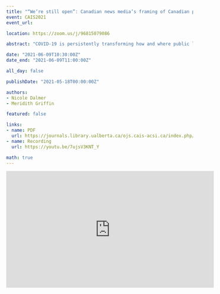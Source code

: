 ```yaml
---
title: "“We’re still open”: Canadian news media’s framing of Canadian public libraries’ Covid-19 responses"
event: CAIS2021
event_url:

location: https://zoom.us/j/96815079086

abstract: "COVID-19 is persistently transforming how and where public libraries are able to engage with and support their communities. While existing research at the juncture of public library services and COVID-19 has overwhelmingly examined library-produced content, this study shifts focus to media representations of library practices during COVID-19. Using frame analysis methodology, this study analyzed 218 Canadian news articles for the ways in which news stories articulate public libraries’ roles and resources during the COVID-19 pandemic. Three frames emerged: (re)negotiating the library’s space, (re)configuring the library’s roles, and (re)constructing “others”. Conclusions explore the implications of these frames, linked to a broader conversation regarding transformations to public spaces during COVID-19."

date: "2021-06-09T10:30:00Z"
date_end: "2021-06-09T11:00:00Z"

all_day: false

publishDate: "2021-05-18T00:00:00Z"

authors:
- Nicole Dalmer
- Meridith Griffin

featured: false

links:
- name: PDF
  url: https://journals.library.ualberta.ca/ojs.cais-acsi.ca/index.php/cais-asci/article/view/1208/1044
- name: Recording
  url: https://youtu.be/7ujsV3KNT_Y

math: true
---
```

<iframe width="560" height="315" src="https://www.youtube.com/embed/7ujsV3KNT_Y" title="YouTube video player" frameborder="0" allow="accelerometer; autoplay; clipboard-write; encrypted-media; gyroscope; picture-in-picture" allowfullscreen></iframe>